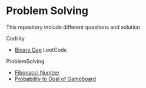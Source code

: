# Problem Solving
This repository include different questions and solution

Codility
- [Binary Gap](https://github.com/RaysonYeungHK/problem_solving/tree/master/Codility/src/com/codepicker/exercise/binarygap)
LeetCode

ProblemSolving
- [Fibonacci Number](https://github.com/RaysonYeungHK/problem_solving/tree/master/ProblemSolving/src/com/codepicker/exercise/fibonaccinumber)
- [Probability to Goal of Gameboard](https://github.com/RaysonYeungHK/problem_solving/tree/master/ProblemSolving/src/com/codepicker/exercise/dice/gameboard)